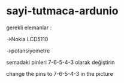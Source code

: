 # sayi-tutmaca-ardunio

gerekli elemanlar :

->Nokia LCD5110

->potansiyometre

semadaki pinleri 7-6-5-4-3 olarak değiştirin 

change the pins to 7-6-5-4-3 in the picture
